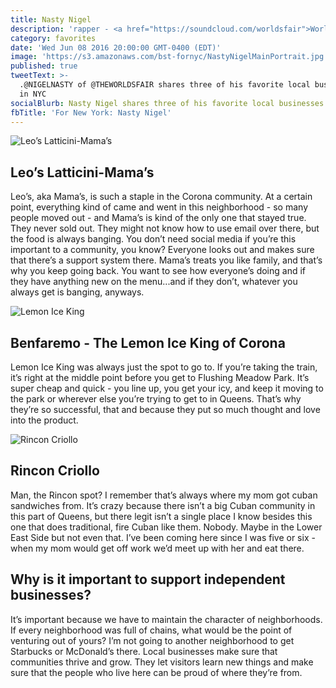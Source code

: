 ```yaml
---
title: Nasty Nigel
description: 'rapper - <a href="https://soundcloud.com/worldsfair">World’s Fair</a>'
category: favorites
date: 'Wed Jun 08 2016 20:00:00 GMT-0400 (EDT)'
image: 'https://s3.amazonaws.com/bst-fornyc/NastyNigelMainPortrait.jpg'
published: true
tweetText: >-
  .@NIGELNASTY of @THEWORLDSFAIR shares three of his favorite local businesses
  in NYC
socialBlurb: Nasty Nigel shares three of his favorite local businesses in NYC.
fbTitle: 'For New York: Nasty Nigel'
---
```


![Leo’s Latticini-Mama’s](https://s3.amazonaws.com/bst-fornyc/NastyNigelMamas.jpg)

## Leo’s Latticini-Mama’s

Leo’s, aka Mama’s, is such a staple in the Corona community. At a certain point, everything kind of came and went in this neighborhood - so many people moved out - and Mama’s is kind of the only one that stayed true. They never sold out. They might not know how to use email over there, but the food is always banging. You don’t need social media if you’re this important to a community, you know? Everyone looks out and makes sure that there’s a support system there. Mama’s treats you like family, and that’s why you keep going back. You want to see how everyone’s doing and if they have anything new on the menu...and if they don’t, whatever you always get is banging, anyways.

![Lemon Ice King](https://s3.amazonaws.com/bst-fornyc/NastyNigelLemonIceKing.jpg)

## Benfaremo - The Lemon Ice King of Corona

Lemon Ice King was always just the spot to go to. If you’re taking the train, it’s right at the middle point before you get to Flushing Meadow Park. It’s super cheap and quick - you line up, you get your icy, and keep it moving to the park or wherever else you’re trying to get to in Queens. That’s why they’re so successful, that and because they put so much thought and love into the product.

![Rincon Criollo](https://s3.amazonaws.com/bst-fornyc/NastyNigelRinconCriollo.jpg)

## Rincon Criollo

Man, the Rincon spot? I remember that’s always where my mom got cuban sandwiches from. It’s crazy because there isn’t a big Cuban community in this part of Queens, but there legit isn’t a single place I know besides this one that does traditional, fire Cuban like them. Nobody. Maybe in the Lower East Side but not even that. I’ve been coming here since I was five or six - when my mom would get off work we’d meet up with her and eat there.

## Why is it important to support independent businesses?

It’s important because we have to maintain the character of neighborhoods. If every neighborhood was full of chains, what would be the point of venturing out of yours? I’m not going to another neighborhood to get Starbucks or McDonald’s there. Local businesses make sure that communities thrive and grow. They let visitors learn new things and make sure that the people who live here can be proud of where they’re from.
